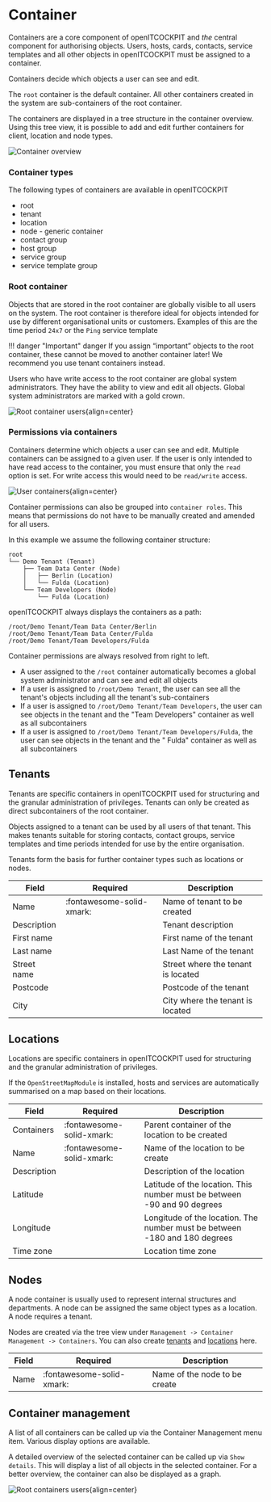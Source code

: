 # Container

Containers are a core component of openITCOCKPIT and _the_ central component for authorising objects. Users, hosts,
cards, contacts, service templates and all other objects in openITCOCKPIT must be assigned to a container.

Containers decide which objects a user can see and edit.

The `root` container is the default container. All other containers created in the system are sub-containers of the root
container.

The containers are displayed in a tree structure in the container overview. Using this tree view, it is possible to add
and edit further containers for client, location and node types.

![Container overview](/images/configuration/containers-overview-tree.png)

### Container types

The following types of containers are available in openITCOCKPIT

- root
- tenant
- location
- node - generic container
- contact group
- host group
- service group
- service template group

### Root container

Objects that are stored in the root container are globally visible to all users on the system. The root container is
therefore ideal for objects intended for use by different organisational units or customers. Examples of this are the
time period `24x7` or the `Ping` service template

!!! danger "Important"
    danger If you assign “important” objects to the root container, these cannot be moved to another container later! We
    recommend you use tenant containers instead.

Users who have write access to the root container are global system administrators. They have the ability to view and
edit all objects. Global system administrators are marked with a gold crown.

![Root container users](/images/configuration/root-container-user.png){align=center}

### Permissions via containers

Containers determine which objects a user can see and edit. Multiple containers can be assigned to a given user. If the
user is only intended to have read access to the container, you must ensure that only the `read` option is set. For
write access this would need to be `read/write` access.

![User containers](/images/configuration/user-containers.png){align=center}

Container permissions can also be grouped into `container roles`. This means that permissions do not have to be manually
created and amended for all users.

In this example we assume the following container structure:

```
root
└── Demo Tenant (Tenant)
    ├── Team Data Center (Node)
    │   ├── Berlin (Location)
    │   └── Fulda (Location)
    └── Team Developers (Node)
        └── Fulda (Location)
```

openITCOCKPIT always displays the containers as a path:

```
/root/Demo Tenant/Team Data Center/Berlin
/root/Demo Tenant/Team Data Center/Fulda
/root/Demo Tenant/Team Developers/Fulda
```

Container permissions are always resolved from right to left.

- A user assigned to the `/root` container automatically becomes a global system administrator and can see and edit all
  objects
- If a user is assigned to `/root/Demo Tenant`, the user can see all the tenant's objects including all the tenant's
  sub-containers
- If a user is assigned to `/root/Demo Tenant/Team Developers`, the user can see objects in the tenant and the "Team
  Developers" container as well as all subcontainers
- If a user is assigned to `/root/Demo Tenant/Team Developers/Fulda`, the user can see objects in the tenant and the "
  Fulda" container as well as all subcontainers

## Tenants

Tenants are specific containers in openITCOCKPIT used for structuring and the granular administration of privileges.
Tenants can only be created as direct subcontainers of the root container.

Objects assigned to a tenant can be used by all users of that tenant. This makes tenants suitable for storing contacts,
contact groups, service templates and time periods intended for use by the entire organisation.

Tenants form the basis for further container types such as locations or nodes.

| Field       | Required                  | Description                        |
|-------------|---------------------------|------------------------------------|
| Name        | :fontawesome-solid-xmark: | Name of tenant to be created       |
| Description |                           | Tenant description                 |
| First name  |                           | First name of the tenant           |
| Last name   |                           | Last Name of the tenant            |
| Street name |                           | Street where the tenant is located |
| Postcode    |                           | Postcode of the tenant             |
| City        |                           | City where the tenant is located   |

## Locations

Locations are specific containers in openITCOCKPIT used for structuring and the granular administration of privileges.

If the `OpenStreetMapModule` is installed, hosts and services are automatically summarised on a map based on their
locations.

| Field       | Required                  | Description                                                                |
|-------------|---------------------------|----------------------------------------------------------------------------|
| Containers  | :fontawesome-solid-xmark: | Parent container of the location to be created                             |
| Name        | :fontawesome-solid-xmark: | Name of the location to be create                                          |
| Description |                           | Description of the location                                                |
| Latitude    |                           | Latitude of the location. This number must be between -90 and 90 degrees   |
| Longitude   |                           | Longitude of the location. The number must be between -180 and 180 degrees |
| Time zone   |                           | Location time zone                                                         |

## Nodes

A node container is usually used to represent internal structures and departments. A node can be assigned the same
object types as a location. A node requires a tenant.

Nodes are created via the tree view under `Management -> Container Management -> Containers`. You can also
create [tenants](#tenants) and [locations](#locations) here.

| Field | Required                  | Description                   |
|-------|---------------------------|-------------------------------|
| Name  | :fontawesome-solid-xmark: | Name of the node to be create |

## Container management

A list of all containers can be called up via the Container Management menu item. Various display options are available.

A detailed overview of the selected container can be called up via `Show details`. This will display a list of all
objects in the selected container. For a better overview, the container can also be displayed as a graph.

![Root containers users](/images/configuration/container-graph.png){align=center}
